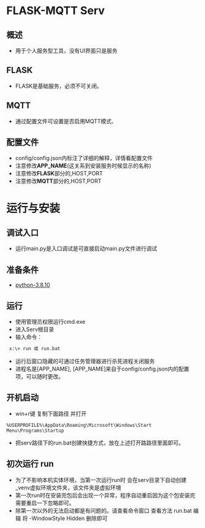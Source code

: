 # FLASK-MQTT Serv
## 概述
- 用于个人服务型工具，没有UI界面只是服务
## FLASK
- FLASK是基础服务，必须不可关闭。
## MQTT
- 通过配置文件可设置是否启用MQTT模式、
## 配置文件
- config/config.json内标注了详细的解释，详情看配置文件
- 注意修改**APP_NAME**(这关系到安装服务时候显示的名称)
- 注意修改**FLASK**部分的,HOST,PORT
- 注意修改**MQTT**部分的,HOST,PORT
# 运行与安装
## 调试入口
- 运行main.py是入口调试是可直接启动main.py文件进行调试
## 准备条件
- [python-3.8.10](https://www.python.org/ftp/python/3.8.10/python-3.8.10-amd64.exe)
## 运行
- 使用管理员权限运行cmd.exe
- 进入Serv根目录
- 输入命令：
``` cmd
 x:\> run 或 run.bat
```
- 运行后窗口隐藏的可通过任务管理器进行杀死进程关闭服务
- 进程名是[APP_NAME], [APP_NAME]来自于config/config.json内的配置项，可以随时更改。

## 开机启动
- win+r键 复制下面路径 并打开
```
%USERPROFILE%\AppData\Roaming\Microsoft\Windows\Start Menu\Programs\Startup
```
- 把serv路径下的run.bat创建快捷方式，放在上述打开路路径里面即可。
## 初次运行 run
- 为了不影响本机实体环境，当第一次运行run时 会在serv目录下自动创建_venv虚拟环境文件夹，该文件夹是虚拟环境
- 第一次run时在安装完包后会出现一个异常，程序自动重启因为这个包安装完需要重启一下忽略即可。
- 除第一次以外的无法启动都是有问题的。请查看命令窗口 查看方法 run.bat 编辑 将 -WindowStyle Hidden 删除即可




